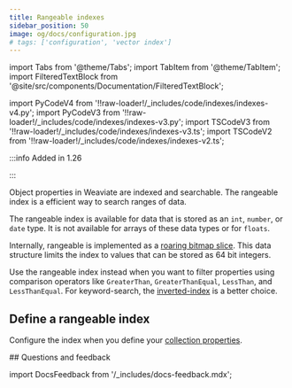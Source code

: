 ```yaml
---
title: Rangeable indexes
sidebar_position: 50
image: og/docs/configuration.jpg
# tags: ['configuration', 'vector index']
---
```


import Tabs from '@theme/Tabs';
import TabItem from '@theme/TabItem';
import FilteredTextBlock from '@site/src/components/Documentation/FilteredTextBlock';

import PyCodeV4 from '!!raw-loader!/_includes/code/indexes/indexes-v4.py';
import PyCodeV3 from '!!raw-loader!/_includes/code/indexes/indexes-v3.py';
import TSCodeV3 from '!!raw-loader!/_includes/code/indexes/indexes-v3.ts';
import TSCodeV2 from '!!raw-loader!/_includes/code/indexes/indexes-v2.ts';

:::info Added in 1.26

:::

Object properties in Weaviate are indexed and searchable. The rangeable index is a efficient way to search ranges of data.

The rangeable index is available for data that is stored as an `int`, `number`, or `date` type. It is not available for arrays of these data types or for `floats`.

Internally, rangeable is implemented as a [roaring bitmap slice](https://www.featurebase.com/blog/range-encoded-bitmaps). This data structure limits the index to values that can be stored as 64 bit integers.

Use the rangeable index instead when you want to filter properties using comparison operators like  `GreaterThan`, `GreaterThanEqual`, `LessThan`, and `LessThanEqual`. For keyword-search, the [inverted-index](/developers/weaviate/more-resources/performance#inverted-index) is a better choice.

## Define a rangeable index

Configure the index when you define your [collection properties](/developers/weaviate/manage-data/collections#property-level-settings).

<Tabs groupId="languages">
  <TabItem value="py" label="Python Client v4">
    <FilteredTextBlock
      text={PyCodeV4}
      startMarker="# START RangeIndex"
      endMarker="# END RangeIndex"
      language="py"
    />
  </TabItem>
  <TabItem value="js" label="JS/TS Client v3">
    <FilteredTextBlock
      text={TSCodeV3}
      startMarker="// START RangeIndex"
      endMarker="// END RangeIndex"
      language="ts"
    />
  </TabItem>
</Tabs>
## Questions and feedback

import DocsFeedback from '/_includes/docs-feedback.mdx';

<DocsFeedback/>
